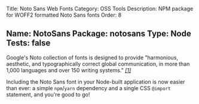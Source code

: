﻿Title: Noto Sans Web Fonts
Category: OSS Tools
Description: NPM package for WOFF2 formatted Noto Sans fonts
Order: 8

Name: NotoSans
Package: notosans
Type: Node
Tests: false
---

Google's Noto collection of fonts is designed to provide "harmonious, aesthetic, and typographically correct global communication, in more than 1,000 languages and over 150 writing systems." *[[1]](https://fonts.google.com/noto)*

Including the Noto Sans font in your Node-built application is now easier than ever: a simple `npm`/`yarn` dependency and a single CSS `@import` statement, and you're good to go!